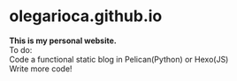 olegarioca.github.io
====================
<b>This is my personal website.</b>
<br>To do:
<br>Code a functional static blog in Pelican(Python) or Hexo(JS)
<br>Write more code!
